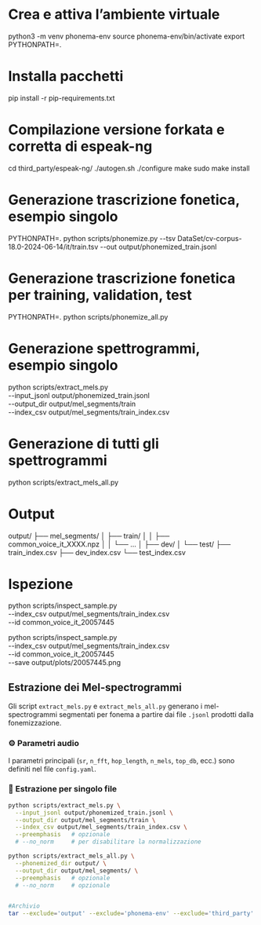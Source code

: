# Crea e attiva l’ambiente virtuale
python3 -m venv phonema-env
source phonema-env/bin/activate
export PYTHONPATH=.

# Installa pacchetti
pip install -r pip-requirements.txt

# Compilazione versione forkata e corretta di espeak-ng
cd third_party/espeak-ng/
./autogen.sh
./configure
make
sudo make install

# Generazione trascrizione fonetica, esempio singolo
PYTHONPATH=. python scripts/phonemize.py --tsv DataSet/cv-corpus-18.0-2024-06-14/it/train.tsv --out output/phonemized_train.jsonl

# Generazione trascrizione fonetica per training, validation, test
PYTHONPATH=. python scripts/phonemize_all.py

# Generazione spettrogrammi, esempio singolo
python scripts/extract_mels.py \
  --input_jsonl output/phonemized_train.jsonl \
  --output_dir output/mel_segments/train \
  --index_csv output/mel_segments/train_index.csv

# Generazione di tutti gli spettrogrammi
python scripts/extract_mels_all.py

# Output
output/
├── mel_segments/
│   ├── train/
│   │   ├── common_voice_it_XXXX.npz
│   │   └── ...
│   ├── dev/
│   └── test/
├── train_index.csv
├── dev_index.csv
└── test_index.csv

# Ispezione
python scripts/inspect_sample.py \
  --index_csv output/mel_segments/train_index.csv \
  --id common_voice_it_20057445

python scripts/inspect_sample.py \
  --index_csv output/mel_segments/train_index.csv \
  --id common_voice_it_20057445 \
  --save output/plots/20057445.png

## Estrazione dei Mel-spectrogrammi

Gli script `extract_mels.py` e `extract_mels_all.py` generano i mel-spectrogrammi segmentati per fonema a partire dai file `.jsonl` prodotti dalla fonemizzazione.

### ⚙️ Parametri audio

I parametri principali (`sr`, `n_fft`, `hop_length`, `n_mels`, `top_db`, ecc.) sono definiti nel file `config.yaml`.

### 🔹 Estrazione per singolo file

```bash
python scripts/extract_mels.py \
  --input_jsonl output/phonemized_train.jsonl \
  --output_dir output/mel_segments/train \
  --index_csv output/mel_segments/train_index.csv \
  --preemphasis   # opzionale
  # --no_norm     # per disabilitare la normalizzazione

python scripts/extract_mels_all.py \
  --phonemized_dir output/ \
  --output_dir output/mel_segments/ \
  --preemphasis   # opzionale
  # --no_norm     # opzionale


#Archivio
tar --exclude='output' --exclude='phonema-env' --exclude='third_party' --exclude='.git' -czvf phonema_project.tar.gz .


